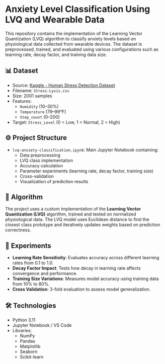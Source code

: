 # Anxiety Level Classification Using LVQ and Wearable Data

This repository contains the implementation of the Learning Vector Quantization (LVQ) algorithm to classify anxiety levels based on physiological data collected from wearable devices. The dataset is preprocessed, trained, and evaluated using various configurations such as learning rate, decay factor, and training data size.

## 📊 Dataset

- Source: [Kaggle - Human Stress Detection Dataset](https://www.kaggle.com/datasets)
- Filename: `Stress-Lysis.csv`
- Size: 2001 samples
- Features:
  - `Humidity` (10–30%)
  - `Temperature` (79–99°F)
  - `Step_count` (0–200)
- Target: `Stress_Level` (0 = Low, 1 = Normal, 2 = High)

## ⚙️ Project Structure

- `lvq-anxiety-classification.ipynb`: Main Jupyter Notebook containing:
  - Data preprocessing
  - LVQ class implementation
  - Accuracy calculation
  - Parameter experiments (learning rate, decay factor, training size)
  - Cross-validation
  - Visualization of prediction results

## 🧠 Algorithm

The project uses a custom implementation of the **Learning Vector Quantization (LVQ)** algorithm, trained and tested on normalized physiological data. The LVQ model uses Euclidean distance to find the closest class prototype and iteratively updates weights based on prediction correctness.

## 🧪 Experiments

- **Learning Rate Sensitivity**: Evaluates accuracy across different learning rates from 0.1 to 1.0.
- **Decay Factor Impact**: Tests how decay in learning rate affects convergence and performance.
- **Training Size Variations**: Measures model accuracy using training data from 10% to 80%.
- **Cross Validation**: 3-fold evaluation to assess model generalization.

## 🛠️ Technologies
- Python 3.11
- Jupyter Notebook / VS Code
- Libraries:
    - NumPy
    - Pandas
    - Matplotlib
    - Seaborn
    - Scikit-learn